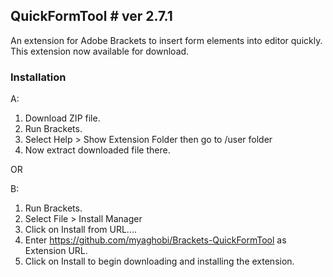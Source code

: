 ## QuickFormTool # ver 2.7.1

An extension for Adobe Brackets to insert form elements into editor quickly.
This extension now available for download.


### Installation

A: 
1. Download ZIP file. 
2. Run Brackets. 
3. Select Help > Show Extension Folder then go to /user folder 
4. Now extract downloaded file there.

OR

B: 
1. Run Brackets.
2. Select File > Install Manager
3. Click on Install from URL....
4. Enter https://github.com/myaghobi/Brackets-QuickFormTool as Extension URL.
5. Click on Install to begin downloading and installing the extension.
